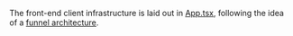 
The front-end client infrastructure is laid out in [App.tsx](src/App.tsx), 
following the idea of a 
[funnel architecture](http://kopi.cloud/blog/2021/funnel-architecture/).